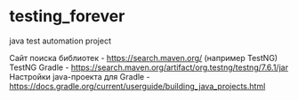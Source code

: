 # testing_forever
java test automation project

Сайт поиска библиотек - https://search.maven.org/ (например TestNG)
TestNG Gradle - https://search.maven.org/artifact/org.testng/testng/7.6.1/jar 
Настройки java-проекта для Gradle - https://docs.gradle.org/current/userguide/building_java_projects.html 